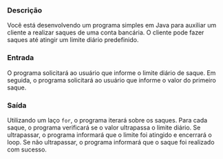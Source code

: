 ### Descrição
Você está desenvolvendo um programa simples em Java para auxiliar um cliente a realizar saques de uma conta bancária. O cliente pode fazer saques até atingir um limite diário predefinido.

### Entrada
O programa solicitará ao usuário que informe o limite diário de saque.
Em seguida, o programa solicitará ao usuário que informe o valor do primeiro saque.

### Saída
Utilizando um laço ```for```, o programa iterará sobre os saques.
Para cada saque, o programa verificará se o valor ultrapassa o limite diário.
Se ultrapassar, o programa informará que o limite foi atingido e encerrará o loop.
Se não ultrapassar, o programa informará que o saque foi realizado com sucesso.
